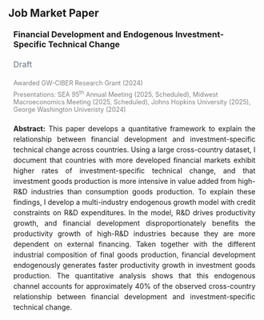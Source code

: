 <link rel="stylesheet" href="https://cdnjs.cloudflare.com/ajax/libs/font-awesome/6.5.1/css/all.min.css"/>

<h2 id="jmp" style="margin: 2px 0px 20px;">Job Market Paper</h2>
<h3 style="margin:0 10px 20px;">Financial Development and Endogenous Investment-Specific Technical Change</h3>
<div style="margin: 5px 10px 20px;">
    <a href="assets/files/JMP_DaeeunBae.pdf" target="_blank" style="text-decoration:none; display:inline-block;">
    <i class="fa-solid fa-file-lines" style="font-size:20px; color:#2d6a4f;"></i>
    <span style="font-size:16px; color:#6c757d;">Draft</span>
  </a>
</div>
<p style="margin:0 10px 5px; font-size:90%; color:gray;"> Awarded GW-CIBER Research Grant (2024) </p>
<p style="margin:0 10px 20px; font-size:90%; color:gray;"> Presentations: SEA 95<sup>th</sup> Annual Meeting (2025, Scheduled), Midwest Macroeconomics Meeting (2025, Scheduled), Johns Hopkins University (2025), George Washington Univeristy (2024) </p>
<p style="margin:0 10px 15px; text-align:justify; line-height:1.5;"> 
<b>Abstract:</b> This paper develops a quantitative framework to explain the relationship between financial development and investment-specific technical change across countries. Using a large cross-country dataset, I document that countries with more developed financial markets exhibit higher rates of investment-specific technical change, and that investment goods production is more intensive in value added from high-R&D industries than consumption goods production. To explain these findings, I develop a multi-industry endogenous growth model with credit constraints on R&D expenditures. In the model, R&D drives productivity growth, and financial development disproportionately benefits the productivity growth of high-R&D industries because they are more dependent on external financing. Taken together with the different industrial composition of final goods production, financial development endogenously generates faster productivity growth in investment goods production. The quantitative analysis shows that this endogenous channel accounts for approximately 40% of the observed cross-country relationship between financial development and investment-specific technical change.
</p>



<!--
<div style="margin: 5px 10px 20px;">
    <a href="" target="_blank" style="text-decoration:none; display:inline-block;">
    <i class="fa-solid fa-file-lines" style="font-size:20px; color:#6c757d;"></i>
    <span style="font-size:16px; color:#6c757d;">Draft</span>
  </a>
  
  <a href="" target="_blank" style="text-decoration:none; display:inline-block; margin-left:10px;">
    <i class="fa-solid fa-display" style="font-size:20px; color:#3a8ee6;"></i>
    <span style="font-size:16px; color:#3a8ee6;">Slides</span>
  </a>
</div>
-->

<!--
-->
